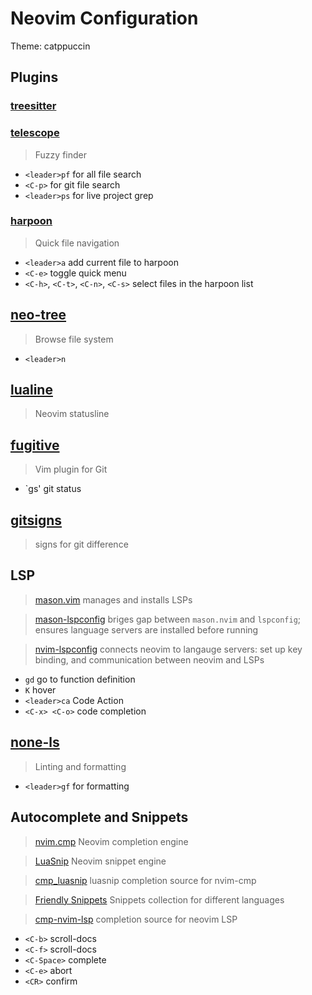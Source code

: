 # Neovim Configuration 
Theme: catppuccin

## Plugins 

### [treesitter](https://github.com/nvim-treesitter/nvim-treesitter)

### [telescope](https://github.com/nvim-telescope/telescope.nvim)
>Fuzzy finder
- `<leader>pf` for all file search
- `<C-p>` for git file search
- `<leader>ps` for live project grep

### [harpoon](https://github.com/ThePrimeagen/harpoon/tree/harpoon2)
>Quick file navigation
- `<leader>a` add current file to harpoon
- `<C-e>` toggle quick menu
- `<C-h>`, `<C-t>`, `<C-n>`, `<C-s>` select files in the harpoon list

## [neo-tree](https://github.com/nvim-neo-tree/neo-tree.nvim)
>Browse file system
- `<leader>n`

## [lualine](https://github.com/nvim-lualine/lualine.nvim)
>Neovim statusline

## [fugitive](https://github.com/tpope/vim-fugitive)
>Vim plugin for Git
- `<leader>gs' git status

## [gitsigns](https://github.com/lewis6991/gitsigns.nvim)
>signs for git difference

## LSP

> [mason.vim](williamboman/mason.nvim) manages and installs LSPs  

> [mason-lspconfig](williamboman/mason-lspconfig.nvim) briges gap between `mason.nvim` and `lspconfig`; ensures language servers are installed before running

> [nvim-lspconfig](williamboman/mason-lspconfig.nvim) connects neovim to langauge servers: set up key binding, and communication between neovim and LSPs

- `gd` go to function definition
- `K` hover
- `<leader>ca` Code Action
- `<C-x> <C-o>` code completion

## [none-ls](https://github.com/nvimtools/none-ls.nvim)
>Linting and formatting

- `<leader>gf` for formatting

## Autocomplete and Snippets

>[nvim.cmp](https://github.com/hrsh7th/nvim-cmp) Neovim completion engine

>[LuaSnip](https://github.com/L3MON4D3/LuaSnip) Neovim snippet engine

>[cmp_luasnip](https://github.com/saadparwaiz1/cmp_luasnip) luasnip completion source for nvim-cmp

>[Friendly Snippets](https://github.com/rafamadriz/friendly-snippets) Snippets collection for different languages

>[cmp-nvim-lsp](https://github.com/sar/cmp-lsp.nvim) completion source for neovim LSP

- `<C-b>` scroll-docs
- `<C-f>` scroll-docs
- `<C-Space>` complete
- `<C-e>` abort
- `<CR>` confirm
